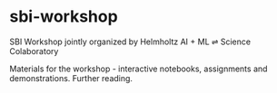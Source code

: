 # sbi-workshop
SBI Workshop jointly organized by Helmholtz AI + ML ⇌ Science Colaboratory

Materials for the workshop - interactive notebooks, assignments and demonstrations.
Further reading.
